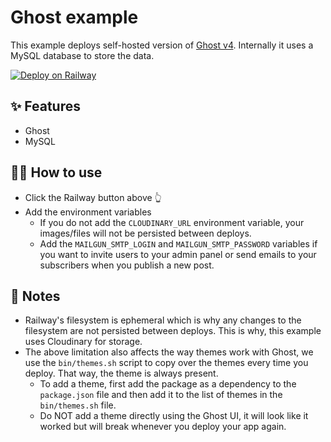 # Ghost example

This example deploys self-hosted version of [Ghost v4](https://ghost.org/). Internally it uses a MySQL database to store the data.

[![Deploy on Railway](https://railway.app/button.svg)](https://railway.app/new/template?template=https%3A%2F%2Fgithub.com%2Frailwayapp-starters%2Fghost&plugins=mysql&envs=CLOUDINARY_URL%2CMAILGUN_SMTP_LOGIN%2CMAILGUN_SMTP_PASSWORD&optionalEnvs=CLOUDINARY_URL%2CMAILGUN_SMTP_LOGIN%2CMAILGUN_SMTP_PASSWORD&CLOUDINARY_URLDesc=For+file+storage.+If+you+do+not+add+this%2C+your+images+won%27t+persist+between+deploys)

## ✨ Features

- Ghost
- MySQL

## 💁‍♀️ How to use

- Click the Railway button above 👆
- Add the environment variables
  - If you do not add the `CLOUDINARY_URL` environment variable, your images/files will not be persisted between deploys.
  - Add the `MAILGUN_SMTP_LOGIN` and `MAILGUN_SMTP_PASSWORD` variables if you want to invite users to your admin panel or send emails to your subscribers when you publish a new post.

## 📝 Notes

- Railway's filesystem is ephemeral which is why any changes to the filesystem are not persisted between deploys. This is why, this example uses Cloudinary for storage.
- The above limitation also affects the way themes work with Ghost, we use the `bin/themes.sh` script to copy over the themes every time you deploy. That way, the theme is always present.
  - To add a theme, first add the package as a dependency to the `package.json` file and then add it to the list of themes in the `bin/themes.sh` file.
  - Do NOT add a theme directly using the Ghost UI, it will look like it worked but will break whenever you deploy your app again.
